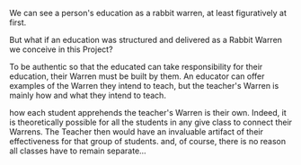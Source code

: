 We can see a person's education as a rabbit warren, at least figuratively at first.

But what if an education was structured and delivered as a Rabbit Warren we conceive in this Project?

To be authentic so that the educated can take responsibility for their education, their Warren must be built by them. An educator can offer examples of the Warren they intend to teach, but the teacher's Warren is mainly how and what they intend to teach.

how each student apprehends the teacher's Warren is their own. Indeed, it is theoretically possible for all the students in any give class to connect their Warrens. The Teacher then would have an invaluable artifact of their effectiveness for that group of students. and, of course, there is no reason all classes have to remain separate...